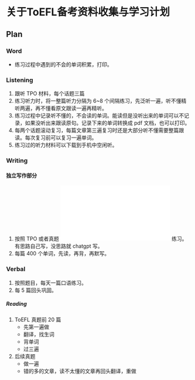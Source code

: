 # 关于ToEFL备考资料收集与学习计划

## Plan
### Word
+ 练习过程中遇到的不会的单词积累，打印。

### Listening
1. 跟听 TPO 材料，每个话题三篇
2. 练习听力时，将一整篇听力分隔为 6~8 个间隔练习，先泛听一遍，听不懂精听两遍，再不懂看原文跟读一遍再精听。
3. 练习过程中记录听不懂的，不会读的单词。能读但是没听出来的单词可以不记录，如果没听出来跟读原句。记录下来的单词转换成 pdf 文档，也可以打印。
4. 每两个话题滚动复习，每篇文章第三遍复习时还是大部分听不懂需要整篇跟读。每次复习前可以复习一遍单词。
5. 练习过的听力材料可以下载到手机中空闲听。

### Writing

#### 独立写作部分
1. 按照 TPO 或者真题 ![独立写作真题](./Writing/2015-2019托福独立写作真题题目.pdf) 练习。有思路自己写，没思路就 chatgpt 写。
2. 每篇 400 个单词，先读，再背，再默写。

### Verbal
1. 按照题目，每天一篇口语练习。
2. 每 5 篇回头巩固。

##### Reading
1. ToEFL 真题前 20 篇
    + 先第一遍做
    + 翻译，找生词
    + 背单词
    + 过三遍
2. 后续真题
    + 做一遍
    + 错的多的文章，读不太懂的文章再回头翻译，重做